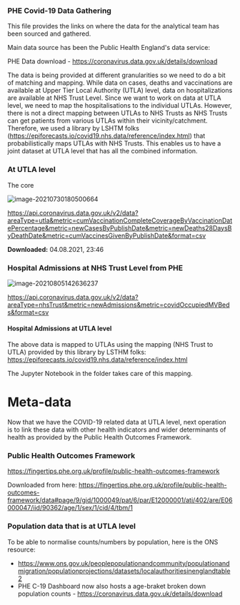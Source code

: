### PHE Covid-19 Data Gathering

This file provides the links on where the data for the analytical team has been sourced and gathered.

Main data source has been the Public Health England's data service:

PHE Data download - https://coronavirus.data.gov.uk/details/download

The data is being provided at different granularities so we need to do a bit of matching and mapping. While data on cases, deaths and vaccinations are available at Upper Tier Local Authority (UTLA) level, data on hospitalizations are available at NHS Trust Level. Since we want to work on data at UTLA level, we need to map the hospitalisations to the individual UTLAs. However, there is not a direct mapping between UTLAs to NHS Trusts as NHS Trusts can get patients from various UTLAs within their vicinity/catchment. Therefore, we used a library by LSHTM folks (https://epiforecasts.io/covid19.nhs.data/reference/index.html) that probabilistically maps UTLAs with NHS Trusts. This enables us to have a joint dataset at UTLA level that has all the combined information.


### At UTLA level 

The core 

![image-20210730180500664](https://tva1.sinaimg.cn/large/008i3skNgy1gt75n4qlhjj31p00u0dkn.jpg)

https://api.coronavirus.data.gov.uk/v2/data?areaType=utla&metric=cumVaccinationCompleteCoverageByVaccinationDatePercentage&metric=newCasesByPublishDate&metric=newDeaths28DaysByDeathDate&metric=cumVaccinesGivenByPublishDate&format=csv

**Downloaded:** 04.08.2021, 23:46

### Hospital Admissions at NHS Trust Level from PHE

![image-20210805142636237](https://tva1.sinaimg.cn/large/008i3skNgy1gt75n8vmogj31ry0tq77u.jpg)

https://api.coronavirus.data.gov.uk/v2/data?areaType=nhsTrust&metric=newAdmissions&metric=covidOccupiedMVBeds&format=csv

#### Hospital Admissions at UTLA level

The above data is mapped to UTLAs using the mapping (NHS Trust to UTLA) provided by this library by LSTHM folks:
https://epiforecasts.io/covid19.nhs.data/reference/index.html

The Jupyter Notebook in the folder takes care of this mapping.


# Meta-data

Now that we have the COVID-19 related data at UTLA level, next operation is to link these data with other health indicators and wider determinants of health as provided by the Public Health Outcomes Framework.

### Public Health Outcomes Framework

https://fingertips.phe.org.uk/profile/public-health-outcomes-framework

Downloaded from here: https://fingertips.phe.org.uk/profile/public-health-outcomes-framework/data#page/9/gid/1000049/pat/6/par/E12000001/ati/402/are/E06000047/iid/90362/age/1/sex/1/cid/4/tbm/1

### Population data that is at UTLA level

To be able to normalise counts/numbers by population, here is the ONS resource:
- https://www.ons.gov.uk/peoplepopulationandcommunity/populationandmigration/populationprojections/datasets/localauthoritiesinenglandtable2
- PHE C-19 Dashboard now also hosts a age-braket broken down population counts - https://coronavirus.data.gov.uk/details/download
